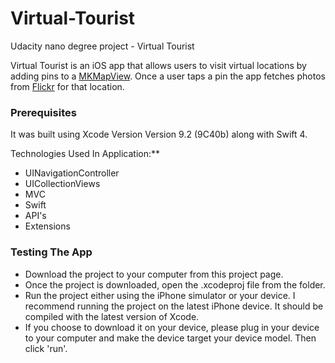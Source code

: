 # Virtual-Tourist

Udacity nano degree project - Virtual Tourist

Virtual Tourist is an iOS app that allows users to visit virtual locations by adding pins to a [MKMapView](https://developer.apple.com/documentation/mapkit/mkmapview).
Once a user taps a pin the app fetches photos from [Flickr](https://www.flickr.com) for that location.

### Prerequisites

It was built using Xcode Version Version 9.2 (9C40b) along with Swift 4.

Technologies Used In Application:**

* UINavigationController
* UICollectionViews
* MVC
* Swift
* API's
* Extensions


### Testing The App

* Download the project to your computer from this project page.
* Once the project is downloaded, open the .xcodeproj file from the folder.
* Run the project either using the iPhone simulator or your device. I recommend running the project on the latest iPhone device. It should be compiled with the latest version of Xcode.
* If you choose to download it on your device, please plug in your device to your computer and make the device target your device model. Then click 'run'.
